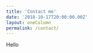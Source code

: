```yaml
---
title: 'Contact me'
date: '2018-10-17T20:00:00.00Z'
layout: oneColumn
permalink: /contact/
---
```


Hello
